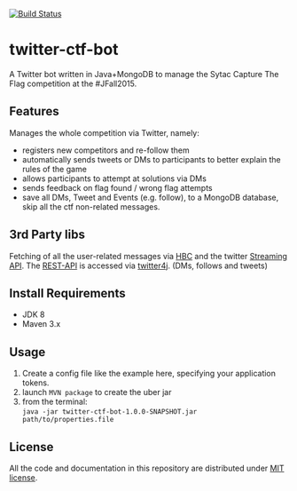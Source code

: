 [![Build Status](https://semaphoreci.com/api/v1/projects/b0913859-9af4-4f2f-a727-223ce7010c4e/588384/badge.svg)](https://semaphoreci.com/skuro/twitter-ctf-bot)

# twitter-ctf-bot
A Twitter bot written in Java+MongoDB to manage the Sytac Capture The Flag competition at the #JFall2015.

## Features
Manages the whole competition via Twitter, namely:

- registers new competitors and re-follow them
- automatically sends tweets or DMs to participants to better explain the rules of the game
- allows participants to attempt at solutions via DMs
- sends feedback on flag found / wrong flag attempts
- save all DMs, Tweet and Events (e.g. follow), to a MongoDB database, skip all the ctf non-related messages.

## 3rd Party libs
Fetching of all the user-related messages via [HBC](https://github.com/twitter/hbc) and the twitter [Streaming API](https://dev.twitter.com/streaming/overview).
The [REST-API](https://dev.twitter.com/rest/public) is accessed via [twitter4j](https://github.com/yusuke/twitter4j/).
(DMs, follows and tweets)

## Install Requirements
* JDK 8
* Maven 3.x

## Usage
1. Create a config file like the example here, specifying your application tokens.
2. launch `MVN package` to create the uber jar
3. from the terminal:    
    `java -jar twitter-ctf-bot-1.0.0-SNAPSHOT.jar path/to/properties.file`

## License
All the code and documentation in this repository are distributed under [MIT license](https://opensource.org/licenses/MIT).
